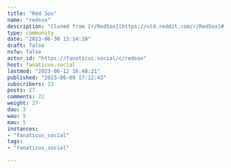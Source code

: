 ```yaml
---
title: "Red Sox" 
name: "redsox"
description: "Cloned from [r/RedSox](https://old.reddit.com/r/RedSox)# Looking for mods!"
type: community
date: "2023-06-30 13:14:20"
draft: false
nsfw: false
actor_id: "https://fanaticus.social/c/redsox"
host: fanaticus.social
lastmod: "2023-06-12 16:48:21"
published: "2023-06-09 17:12:43"
subscribers: 23
posts: 27
comments: 22
weight: 27
dau: 3
wau: 5
mau: 5
instances:
- "fanaticus_social"
tags: 
- "fanaticus_social"

---
```

